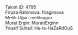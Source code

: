 Takım ID: 4795 <br />
Firuza Rahimova: firagimova <br />
Melih Uğur: melihugurr <br />
Murat Ergin: MurattErginn <br />
Yousif Suhail: He-Is-HaZaRdOuS <br />

